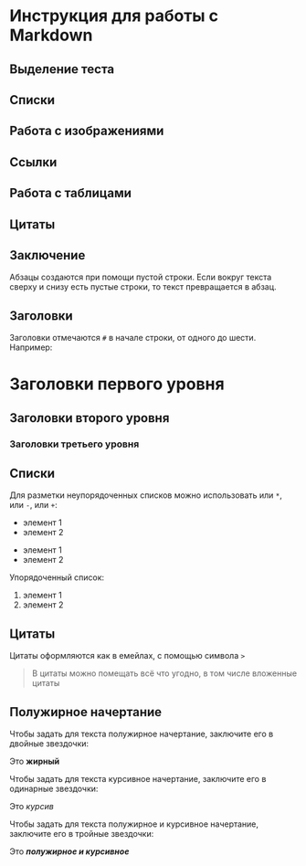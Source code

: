 # Инструкция для работы с Markdown
## Выделение теста

## Списки 

## Работа с изображениями

## Ссылки

## Работа с таблицами

## Цитаты

## Заключение


Абзацы создаются при помощи пустой строки. Если вокруг текста сверху и снизу есть пустые строки, то текст превращается в абзац.
## Заголовки

Заголовки отмечаются `#` в начале строки, от одного до шести. Например:

# Заголовки первого уровня #
## Заголовки второго уровня ##
### Заголовки третьего уровня ###

## Списки
Для разметки неупорядоченных списков можно использовать или `*`, или `-`, или `+`:
* элемент 1
* элемент 2

- элемент 1
- элемент 2

Упорядоченный список:

1. элемент 1
2. элемент 2

## Цитаты
Цитаты оформляются как в емейлах, с помощью символа `>`
> В цитаты можно помещать всё что угодно, в том числе вложенные цитаты

## Полужирное начертание
Чтобы задать для текста полужирное начертание, заключите его в двойные звездочки:

Это **жирный**

Чтобы задать для текста курсивное начертание, заключите его в одинарные звездочки:

Это *курсив*

Чтобы задать для текста полужирное и курсивное начертание, заключите его в тройные звездочки:

Это ***полужирное и курсивное***

